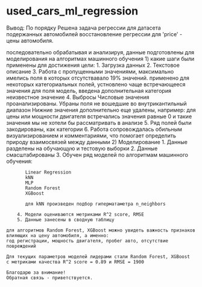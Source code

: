 # used_cars_ml_regression
Вывод:
По порядку
Решена задача регрессии для датасета подержанных автомобилей
восстановление регрессии для 'price' - цены автомобиля.

последовательно обрабатывая и анализируя, данные подготовлены для моделирования на алгоритмах машинного обучения
    1) какие шаги были применены для достижения цели:
        1. Загрузка данных
        2. Текстовое описание
        3. Работа с пропущенными значениями, максимально имелись поля в которых отсутствавало 19% значений.
            применено для некоторых категориальных полей, устновлено чаще встречающееся значения
            для поля модель, введена дополнительная категория неизвестное значение
        4. Выбросы
            Числовые значения проанализированы. Убраны поля не вошедшие во внутрикантильный диапазон
            Нижние значения дополнительно еще удалены, например: для цены или мощности двигателя встречались значения равные 0
            и такие значения мы не хотели бы рассматривать в анализе
        5. Ряд полей были закодированы, как категории
        6. Работа сопровождалась обильным визуализированием и комментариями, что помогает определить природу взаимосвязей между данными
    2) Моделирование
        1. Данные разделены на обучающую и тестовую выборки
        2. Данные смасштабированы
        3. Обучен ряд моделей по алгоритмам машинного обучения:

           Linear Regression
           kNN
           MLP
           Random Forest
           XGBoost

           для kNN произведен подбор гиперматаметра n_neighbors

        4. Модели оцениваются метриками R^2 score, RMSE
        5. Данные занесены в сводную таблицу

    для алгоритмов Random Forest, XGBoost можно увидеть важность признаков влияющих на цену автомобиля, а именно:
    год регистрации, мощность двигателя, пробег авто, отсутствие повреждений

    Для текущих параметров моделей лидерами стали Random Forest, XGBoost
    с метриками качества R^2 score = 0.89 и RMSE = 1900

    Благодарю за внимание!
    Обратная связь - приветствуется.
